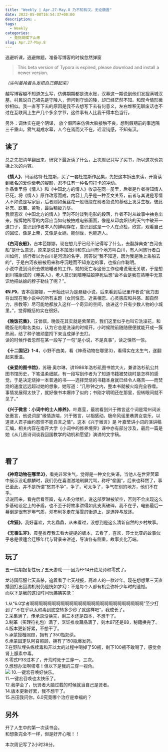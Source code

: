 ```yaml
---
title: "Weekly | Apr.27-May.8 乃不知有汉，无论魏晋"
date: 2022-05-08T16:54:37+08:00
description: 。
tags:
  - Weekly
categories:
  - 竟挑蝴蝶下山来
slug: Apr.27-May.8
---
```


逃避听课，逃避做题，准备写博客的时候忽然弹窗
> This beta version of Typora is expired, please download and install a newer version.

*（尖叫着拎着头发把自己薅起来）*

越写博客越不知道怎么写，仿佛期期都是流水账，汉墓这一期说到他们发掘满城汉墓，村民说自己祖先是守陵人，但问到守谁的陵，却已经茫然不知。和现今情形微妙相似。我一直写下去的原因是我不去想写下去有何意义，左右堆积无聊废话也不过在互联网上生产几个多余字节，这件事有人比我干得本色当行。

另外：调休实在是个阴谋， 放个假回来仿佛大脑接触不良，想到假期前的事远隔三千重山，雾气凝成水幕，人今在焉而又不在，迟涩钝感，不知有汉。

## 读了
总之先把清单翻出来，研究下最近读了什么，上次周记只写了买书，所以这次也包括上次的内容。

**《情人》**，玛丽格特·杜拉斯，买了一套杜拉斯作品集，先把这本拆出来读，开篇读到著名的爱你衰老的容颜，忍不住有一种名句打卡的冲动。  
作品集里将《情人》和《中国北方的情人》收录在同一册里，后者是作者得知情人已死，将《情人》原作改写而成，内容上几乎是一种互文关系，前者与其说是写情人不如说是写家庭，后者则如莬丝花一般缠绕在前者叙说的基础上发芽生根，彼此补充、跌宕、紧勒，最后精疲力尽。  
我很喜欢《中国北方的情人》里时不时谈到电影的段落，作者不时从故事中抽身出来，指挥她所写的内容应当如何被拍成电影画面，像是从印度炽热的天气中破开一道口子，意识到作者本人的鲜明存在，意识到这是一个人在点检，欣赏，观看自己的回忆，像是上帝，又像是女娲，能创世，也能造人。

**《白河夜船》**，吉本芭娜娜，现在想几乎已经不记得写了什么，去翻辞典查“白河夜船”是什么意思，原来是说日本加茂川和东山间有个地方叫白川，有人问旅行者白川如何，旅行者以为白川是河流的名字，回答说“我不知道，因为我是晚上乘船去的”，于是白河夜船被用来称呼沉睡而不知身边的事，也指自作聪明。  
小说中说到诗织去做陪睡者的工作，她的死亡与这份工作也难说毫无关联，于是想到川端康成的《睡美人》，老人意识到陪睡姑娘猝死后想“会不会是我在熟睡中无意识地把姑娘的脖子勒住了呢？”。

**《N.P》**，吉本芭娜娜，一开始还以为是悬疑小说，后来看到后记里作者说“我力图将出现在我小说中的所有主题（女同性恋、近亲相恋、心灵感应和共感、超自然力，宗教等）尽可能地都放入这样一个奇异的空间，放进这个只有少数人物的小城里。”，觉得概括的实在很好。  

**《晚饭花集》**，汪曾祺，晚饭花其实就是紫茉莉，我们这里似乎也叫它洗澡花，和晚饭花的取名类似，认为它总是洗澡的时候开。小时候院前随随便便就能开成一簇热闹，结了种子被顽童捋下来当成弹子去打。  
读的时候作者忽然在某一段写了一句“是小说，不是真事”，读之悚然一惊。

**《十二国记》1-4**，小野不由美，看《神奇动物在哪里3》，看得实在太生气，遂翻起来重温。

**《亲爱的图书馆》**，苏珊·奥尔琳，讲1986年洛杉矶图书馆大火，兼讲洛杉矶公共图书馆历史，下笔温柔细腻，有一段写到作者为了知道书籍被焚烧时是怎样的感觉，于是决定烧掉一本普通的书——选择焚烧的书籍本身就已经令人痛苦——而焚烧的速度远远超过她的想象，她写道：“几秒钟之内，整本书就被火焰完全吞噬。事情发展得太快了，就好像书本爆炸了似的；书刚才明明还在那里，但转眼间就不见了。”  

**《兴于微言：小词中的士人修养》**，叶嘉莹，最初看到兴于微言这个词是常州词派张惠言，他说词是“缘情造端，兴于微言，以相感动。极命风谣里巷男女哀乐，以道贤人君子幽约怨悱不能自言之情”。这本《兴于微言》是 叶嘉莹讲小词的演讲稿汇编，相关内容在南开大学《小词中的修养境界》课中亦有部分涉及，最后一篇是她《从几首诗词谈我回国教学的动机和愿望》演讲的文字稿。

<br>

## 看了

**《神奇动物在哪里3》**，看完非常生气，觉得是一种文化失语，当他人在世界荧幕中展示没毛麒麟时，我们仍在喜滋滋地刷屏咒骂，称呼“偷国”，后来也释然了，事已至此，并不是所谓“怒其不争”，争了，可太争了，争气在别的地方，他们不在乎。  
话说回来，看完后看豆瓣，有人条分缕析，说这部罗琳被架空，否则不会出现这么多基础设定上的矛盾，也不至于将故事讲得如此支离破碎，我不在乎，电影最后一幕倒是很有罗琳气质，邓布利多走在落雪的街道上，是选择与放逐。

**《龙猫》**，我好喜欢，大名鼎鼎，从未看过，没想到是这么清新自然的乡村故事。

**《无事生非》**，晨星推荐我去看大提提的版本，去看了，喜欢，莎士比亚的故事似乎总是很适合迁移年代与背景来讲述，导演各有侧重，故事变化万端。

## 玩了
五一假期报复性玩了五天游戏——因为FF14开绝龙诗和零式了。  

龙诗国际服七天首杀，追着看了七天战报，高难人的一款过年。现在想想第三天直播团打出回溯机制仍是恍如梦幻：不是每个人都有机会弥补少年时的遗憾。  
而以下是我的这段时间玩狒狒实录：

1.从“6.0学者啊啊啊啊啊啊啊啊啊啊啊啊啊啊啊啊啊啊啊啊啊啊啊啊啊啊”至少打到了“不在乎以太和毒到底空转多少秒了就这样吧”，我成长了。  
2.采集满了，传承录没换完，剩三本还是四本，不想干了。  
3.制革（买理符礼包）满了，烹饪推收藏品满了，刻木87还是88，秘籍换完了。  
4.版本更新好累，不想干了。  
5.承蒙搭档照顾，拥有了350瓶奶茶。  
6.承蒙固定队阿召照顾，拥有了150瓶爆发药。  
7.在野队埋头练续毒和开以太的过程中喝掉了50瓶，剩下100瓶不敢喝了，感觉会肾上腺素中毒。  
8.零式P3S过本了，开荒时死于三穿一，三次。  
9.想想办法啊塔塔！但以下是我的三穿一视角。   
![](https://res.cloudinary.com/mantyke/image/upload/v1652009846/81f3054be74f5257_sypi71.jpg) 
10.一键宏召唤好快乐。    
11.一键宏召唤也太快乐了。  
12.我学会了，玩贤者大脑过载的时候就当自己是贤者。  
14.版本更新好累，我不想干了。    
15.吉田我问你，6.0究竟哪个治疗是幸福的？    

## 另外

开了人生中的第一次读书会。   
和想象完全不一样，但是好开心哦！！

本次周记写了2小时38分。


<br>



